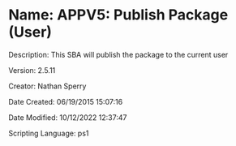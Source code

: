 ﻿# Name: APPV5: Publish Package (User)

Description: This SBA will publish the package to the current user

Version: 2.5.11

Creator: Nathan Sperry

Date Created: 06/19/2015 15:07:16

Date Modified: 10/12/2022 12:37:47

Scripting Language: ps1

